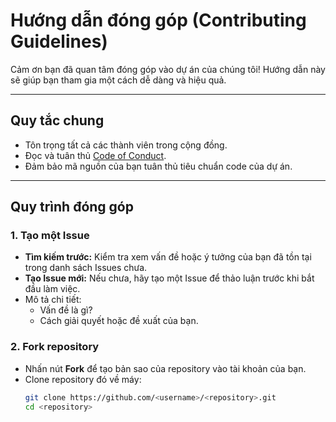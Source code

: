 # Hướng dẫn đóng góp (Contributing Guidelines)

Cảm ơn bạn đã quan tâm đóng góp vào dự án của chúng tôi! Hướng dẫn này sẽ giúp bạn tham gia một cách dễ dàng và hiệu quả.

---

## Quy tắc chung
- Tôn trọng tất cả các thành viên trong cộng đồng.
- Đọc và tuân thủ [Code of Conduct](./CODE_OF_CONDUCT.md).
- Đảm bảo mã nguồn của bạn tuân thủ tiêu chuẩn code của dự án.

---

## Quy trình đóng góp

### 1. Tạo một Issue
- **Tìm kiếm trước:** Kiểm tra xem vấn đề hoặc ý tưởng của bạn đã tồn tại trong danh sách Issues chưa.
- **Tạo Issue mới:** Nếu chưa, hãy tạo một Issue để thảo luận trước khi bắt đầu làm việc.
- Mô tả chi tiết:
  - Vấn đề là gì?
  - Cách giải quyết hoặc đề xuất của bạn.

### 2. Fork repository
- Nhấn nút **Fork** để tạo bản sao của repository vào tài khoản của bạn.
- Clone repository đó về máy:
  ```bash
  git clone https://github.com/<username>/<repository>.git
  cd <repository>
